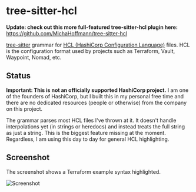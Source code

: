 # tree-sitter-hcl

**Update: check out this more full-featured tree-sitter-hcl plugin here:**
https://github.com/MichaHoffmann/tree-sitter-hcl

[tree-sitter][] grammar for [HCL (HashiCorp Configuration Language)][hcl] files.
HCL is the configuration format used by projects such as Terraform, Vault,
Waypoint, Nomad, etc.

[hcl]: https://github.com/hashicorp/hcl
[tree-sitter]: https://github.com/tree-sitter/tree-sitter

## Status

**Important: This is not an officially supported HashiCorp project.** 
I am one of the founders of HashiCorp, but I built this in my personal
free time and there are no dedicated resources (people or otherwise)
from the company on this project.

The grammar parses most HCL files I've thrown at it. It doesn't handle
interpolations yet (in strings or heredocs) and instead treats the full string
as just a string. This is the biggest feature missing at the moment. Regardless,
I am using this day to day for general HCL highlighting.

## Screenshot

The screenshot shows a Terraform example syntax highlighted.

![Screenshot](https://user-images.githubusercontent.com/1299/122850915-e442bf00-d2c2-11eb-85a1-a92ce9ac0644.png)

